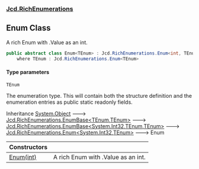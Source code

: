 ### [Jcd.RichEnumerations](Jcd.RichEnumerations.md 'Jcd.RichEnumerations')

## Enum<TEnum> Class

A rich Enum with .Value as an int.

```csharp
public abstract class Enum<TEnum> : Jcd.RichEnumerations.Enum<int, TEnum>
    where TEnum : Jcd.RichEnumerations.Enum<TEnum>
```
#### Type parameters

<a name='Jcd.RichEnumerations.Enum_TEnum_.TEnum'></a>

`TEnum`

The enumeration type. This will contain both the structure definition and the enumeration entries as public static readonly fields.

Inheritance [System.Object](https://docs.microsoft.com/en-us/dotnet/api/System.Object 'System.Object') &#129106; [Jcd.RichEnumerations.EnumBase&lt;](Jcd.RichEnumerations.EnumBase_TEnumeration,TEnumeratedItem_.md 'Jcd.RichEnumerations.EnumBase<TEnumeration,TEnumeratedItem>')[TEnum](Jcd.RichEnumerations.Enum_TEnum_.md#Jcd.RichEnumerations.Enum_TEnum_.TEnum 'Jcd.RichEnumerations.Enum<TEnum>.TEnum')[,](Jcd.RichEnumerations.EnumBase_TEnumeration,TEnumeratedItem_.md 'Jcd.RichEnumerations.EnumBase<TEnumeration,TEnumeratedItem>')[TEnum](Jcd.RichEnumerations.Enum_TEnum_.md#Jcd.RichEnumerations.Enum_TEnum_.TEnum 'Jcd.RichEnumerations.Enum<TEnum>.TEnum')[&gt;](Jcd.RichEnumerations.EnumBase_TEnumeration,TEnumeratedItem_.md 'Jcd.RichEnumerations.EnumBase<TEnumeration,TEnumeratedItem>') &#129106; [Jcd.RichEnumerations.EnumBase&lt;](Jcd.RichEnumerations.EnumBase_TValue,TEnumeration,TEnumeratedItem_.md 'Jcd.RichEnumerations.EnumBase<TValue,TEnumeration,TEnumeratedItem>')[System.Int32](https://docs.microsoft.com/en-us/dotnet/api/System.Int32 'System.Int32')[,](Jcd.RichEnumerations.EnumBase_TValue,TEnumeration,TEnumeratedItem_.md 'Jcd.RichEnumerations.EnumBase<TValue,TEnumeration,TEnumeratedItem>')[TEnum](Jcd.RichEnumerations.Enum_TEnum_.md#Jcd.RichEnumerations.Enum_TEnum_.TEnum 'Jcd.RichEnumerations.Enum<TEnum>.TEnum')[,](Jcd.RichEnumerations.EnumBase_TValue,TEnumeration,TEnumeratedItem_.md 'Jcd.RichEnumerations.EnumBase<TValue,TEnumeration,TEnumeratedItem>')[TEnum](Jcd.RichEnumerations.Enum_TEnum_.md#Jcd.RichEnumerations.Enum_TEnum_.TEnum 'Jcd.RichEnumerations.Enum<TEnum>.TEnum')[&gt;](Jcd.RichEnumerations.EnumBase_TValue,TEnumeration,TEnumeratedItem_.md 'Jcd.RichEnumerations.EnumBase<TValue,TEnumeration,TEnumeratedItem>') &#129106; [Jcd.RichEnumerations.Enum&lt;](Jcd.RichEnumerations.Enum_TValue,TEnum_.md 'Jcd.RichEnumerations.Enum<TValue,TEnum>')[System.Int32](https://docs.microsoft.com/en-us/dotnet/api/System.Int32 'System.Int32')[,](Jcd.RichEnumerations.Enum_TValue,TEnum_.md 'Jcd.RichEnumerations.Enum<TValue,TEnum>')[TEnum](Jcd.RichEnumerations.Enum_TEnum_.md#Jcd.RichEnumerations.Enum_TEnum_.TEnum 'Jcd.RichEnumerations.Enum<TEnum>.TEnum')[&gt;](Jcd.RichEnumerations.Enum_TValue,TEnum_.md 'Jcd.RichEnumerations.Enum<TValue,TEnum>') &#129106; Enum<TEnum>

| Constructors | |
| :--- | :--- |
| [Enum(int)](Jcd.RichEnumerations.Enum_TEnum_.Enum(int).md 'Jcd.RichEnumerations.Enum<TEnum>.Enum(int)') | A rich Enum with .Value as an int. |
